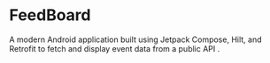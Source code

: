 # FeedBoard
A modern Android application built using Jetpack Compose, Hilt, and Retrofit to fetch and display event data from a public API .
